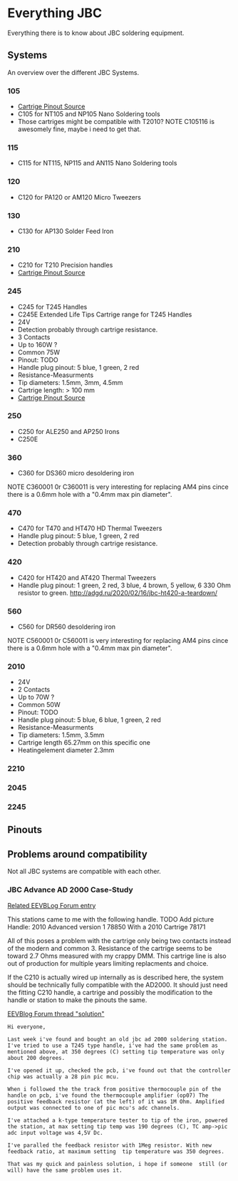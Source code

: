 # Everything JBC

Everything there is to know about JBC soldering equipment. 

## Systems
An overview over the different JBC Systems.


### 105
- [Cartrige Pinout Source](http://adgd.ru/2021/01/04/jbc-soldering-cartridges-pinouts/)
- C105 for NT105 and NP105 Nano Soldering tools
- Those cartriges might be compatible with T2010?
NOTE C105116 is awesomely fine, maybe i need to get that. 

### 115
- C115 for NT115, NP115 and AN115 Nano Soldering tools

### 120
- C120 for PA120 or AM120 Micro Tweezers

### 130
- C130 for AP130 Solder Feed Iron 

### 210
- C210 for T210 Precision handles
- [Cartrige Pinout Source](http://adgd.ru/2021/01/04/jbc-soldering-cartridges-pinouts/)

### 245
- C245 for T245 Handles
- C245E Extended Life Tips Cartrige range for T245 Handles
- 24V
- Detection probably through cartrige resistance. 
- 3 Contacts
- Up to 160W ? 
- Common 75W
- Pinout: TODO
- Handle plug pinout: 5 blue, 1 green, 2 red
- Resistance-Measurments
- Tip diameters: 1.5mm, 3mm, 4.5mm
- Cartrige length: > 100 mm
- [Cartrige Pinout Source](http://adgd.ru/2021/01/04/jbc-soldering-cartridges-pinouts/)

### 250
- C250 for ALE250 and AP250 Irons
- C250E

### 360
- C360 for DS360 micro desoldering iron

NOTE C360001 0r C360011  is very interesting for replacing AM4 pins cince there is a 0.6mm hole with a "0.4mm max pin diameter".


### 470
- C470 for T470 and HT470 HD Thermal Tweezers
- Handle plug pinout: 5 blue, 1 green, 2 red
- Detection probably through cartrige resistance. 

### 420
- C420 for HT420 and AT420 Thermal Tweezers
- Handle plug pinout: 1 green, 2 red, 3 blue, 4 brown, 5 yellow, 6 330 Ohm resistor to green. 
http://adgd.ru/2020/02/16/jbc-ht420-a-teardown/

### 560
- C560 for DR560 desoldering iron

NOTE C560001 0r C560011  is very interesting for replacing AM4 pins cince there is a 0.6mm hole with a "0.4mm max pin diameter".

### 2010
- 24V
- 2 Contacts
- Up to 70W ? 
- Common 50W
- Pinout: TODO
- Handle plug pinout: 5 blue, 6 blue,  1 green, 2 red
- Resistance-Measurments
- Tip diameters: 1.5mm, 3.5mm
- Cartrige length 65.27mm on this specific one
- Heatingelement diameter 2.3mm

### 2210
### 2045
### 2245

## Pinouts

## Problems around compatibility

Not all JBC systems are compatible with each other.


### JBC Advance AD 2000 Case-Study

[Related EEVBLog Forum entry](https://www.eevblog.com/forum/repair/jbc-ad2200-soldering-station/)

This stations came to me with the following handle.
TODO Add picture
Handle: 2010 Advanced version 1 78850
With a 2010 Cartrige  78171

All of this poses a problem with the cartrige only being two contacts instead of the modern and common 3.
Resistance of the cartrige seems to be toward 2.7 Ohms measured with my crappy DMM.
This cartrige line is also out of production for multiple years limiting replacments and choice.

If the C210 is actually wired up internally as is described here, the system should be technically fully compatible with the AD2000.
It should just need the fitting C210 handle, a cartrige and possibly the modification to the handle or station to make the pinouts the same. 


[EEVBlog Forum thread "solution"](https://www.eevblog.com/forum/testgear/jbc-2010-cartridge-availability/)
```
Hi everyone,

Last week i've found and bought an old jbc ad 2000 soldering station. I've tried to use a T245 type handle, i've had the same problem as mentioned above, at 350 degrees (C) setting tip temperature was only about 200 degrees.

I've opened it up, checked the pcb, i've found out that the controller chip was actually a 28 pin pic mcu.

When i followed the the track from positive thermocouple pin of the handle on pcb, i've found the thermocouple amplifier (op07) The positive feedback resistor (at the left) of it was 1M Ohm. Amplified output was connected to one of pic mcu's adc channels.

I've attached a k-type temperature tester to tip of the iron, powered the station, at max setting tip temp was 190 degrees (C), TC amp->pic adc input voltage was 4,5V Dc.

I've paralled the feedback resistor with 1Meg resistor. With new feedback ratio, at maximum setting  tip temperature was 350 degrees.

That was my quick and painless solution, i hope if someone  still (or will) have the same problem uses it.
```
